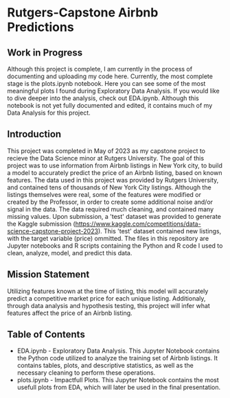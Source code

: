 # Rutgers-Capstone Airbnb Predictions

## Work in Progress

Although this project is complete, I am currently in the process of documenting and uploading my code here. Currently, the most complete stage is the plots.ipynb notebook. Here you can see some of the most meaningful plots I found during Exploratory Data Analysis. If you would like to dive deeper into the analysis, check out EDA.ipynb. Although this notebook is not yet fully documented and edited, it contains much of my Data Analysis for this project.

## Introduction

This project was completed in May of 2023 as my capstone project to recieve the Data Science minor at Rutgers University. The goal of this project was to use information from Airbnb listings in New York city, to build a model to accurately predict the price of an Airbnb listing, based on known features. The data used in this project was provided by Rutgers University, and contained tens of thousands of New York City listings. Although the listings themselves were real, some of the features were modified or created by the Professor, in order to create some additional noise and/or signal in the data. The data required much cleaning, and contained many missing values. Upon submission, a 'test' dataset was provided to generate the Kaggle submission (https://www.kaggle.com/competitions/data-science-capstone-project-2023). This 'test' dataset contained new listings, with the target variable (price) ommitted. The files in this repository are Jupyter notebooks and R scripts containing the Python and R code I used to clean, analyze, model, and predict this data. 

## Mission Statement

Utilizing features known at the time of listing, this model will accurately predict a competitive market price for each unique listing. Additionaly, through data analysis and hypothesis testing, this project will infer what features affect the price of an Airbnb listing.

## Table of Contents

* EDA.ipynb - Exploratory Data Analysis. This Jupyter Notebook contains the Python code utilized to analyze the training set of Airbnb listings. It contains tables, plots, and descriptive statistics, as well as the necessary cleaning to perform these operations.
* plots.ipynb - Impactfull Plots. This Jupyter Notebook contains the most usefull plots from EDA, which will later be used in the final presentation. 
